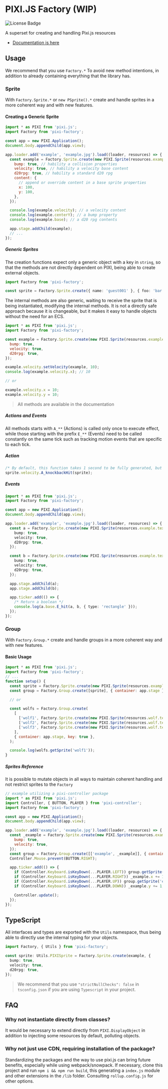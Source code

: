 # PIXI.JS Factory (WIP)

![License Badge](https://img.shields.io/github/license/Novout/pixi-factory)

A superset for creating and handling Pixi.js resources

- [Documentation is here](https://pixi-factory.vercel.app/)

## Usage

We recommend that you use `Factory.*` To avoid new method intentions, in addition to already containing everything that the library has.

### Sprite

With `Factory.Sprite.*` or `new PSprite().*` create and handle sprites in a more coherent way and with new features.

#### Creating a Generic Sprite

```js
import * as PIXI from 'pixi.js';
import Factory from 'pixi-factory';

const app = new PIXI.Application();
document.body.appendChild(app.view);

app.loader.add('example', 'example.jpg').load((loader, resources) => {
  const example = Factory.Sprite.create(new PIXI.Sprite(resources.example.texture), {
    bump: true, // hability a collision properties
    velocity: true, // hability a velocity base content
    d20rpg: true, // hability a standard d20 rpg
    content: {
      // append or override content in a base sprite properties
      x: 100,
      y: 100,
    },
  });

  console.log(example.velocity); // a velocity content
  console.log(example.centerY); // a bump property
  console.log(example.base); // a d20 rpg contents

  app.stage.addChild(example);
  // ...
});
```

##### Generic Sprites

The creation functions expect only a generic object with a key in `string`, so that the methods are not directly dependent on PIXI, being able to create external objects.

```ts
import Factory from 'pixi-factory';

const sprite = Factory.Sprite.create({ name: 'guest001' }, { foo: 'bar' });
```

The internal methods are also generic, waiting to receive the sprite that is being instantiated, modifying the internal methods. It is not a directly safe approach because it is changeable, but it makes it easy to handle objects without the need for an ECS.

```js
import * as PIXI from 'pixi.js';
import Factory from 'pixi-factory';

const example = Factory.Sprite.create(new PIXI.Sprite(resources.example.texture), {
  bump: true,
  velocity: true,
  d20rpg: true,
});

example.velocity.setVelocity(example, 10);
console.log(example.velocity.x); // 10

// or

example.velocity.x = 10;
example.velocity.y = 10;
```

> All methods are available in the documentation

##### Actions and Events

All methods starts with `A_**` (Actions) is called only once to execute effect, while those starting with the prefix `E_**` (Events) need to be called constantly on the same tick such as tracking motion events that are specific to each tick.

##### Action

```ts
/* By default, this function takes 1 second to be fully generated, but it only needs to be called once to take effect. */
sprite.velocity.A_knockbackHit(sprite);
```

##### Events

```ts
import * as PIXI from 'pixi.js';
import Factory from 'pixi-factory';

const app = new PIXI.Application();
document.body.appendChild(app.view);

app.loader.add('example', 'example.jpg').load((loader, resources) => {
  const a = Factory.Sprite.create(new PIXI.Sprite(resources.example.texture), {
    bump: true,
    velocity: true,
    d20rpg: true,
  });

  const b = Factory.Sprite.create(new PIXI.Sprite(resources.example.texture), {
    bump: true,
    velocity: true,
    d20rpg: true,
  });

  app.stage.addChild(a);
  app.stage.addChild(b);

  app.ticker.add(() => {
    /* Return a boolean */
    console.log(a.base.E_hit(a, b, { type: 'rectangle' }));
  });
});
```

### Group

With `Factory.Group.*` create and handle groups in a more coherent way and with new features.

#### Basic Usage

```js
import * as PIXI from 'pixi.js';
import Factory from 'pixi-factory';
// ...
function setup() {
  const sprite = Factory.Sprite.create(new PIXI.Sprite(resources.example.texture));
  const group = Factory.Group.create([sprite], { container: app.stage });

  // or

  const wolfs = Factory.Group.create(
    [
      ['wolf1', Factory.Sprite.create(new PIXI.Sprite(resources.wolf.texture))],
      ['wolf2', Factory.Sprite.create(new PIXI.Sprite(resources.wolf.texture))],
      ['wolf3', Factory.Sprite.create(new PIXI.Sprite(resources.wolf.texture))],
    ],
    { container: app.stage, key: true },
  );

  console.log(wolfs.getSprite('wolf1'));
}
```

##### Sprites Reference

It is possible to mutate objects in all ways to maintain coherent handling and not restrict sprites to the `Factory`

```js
// example utilizing a pixi-controller package
import * as PIXI from 'pixi.js';
import Controller, { BUTTON, PLAYER } from 'pixi-controller';
import Factory from 'pixi-factory';

const app = new PIXI.Application();
document.body.appendChild(app.view);

app.loader.add('example', 'example.jpg').load((loader, resources) => {
  const _example = Factory.Sprite.create(new PIXI.Sprite(resources.example.texture), {
    bump: true,
    velocity: true,
  });
  const group = Factory.Group.create([['example', _example]], { container: app.stage, key: true });
  Controller.Mouse.prevent(BUTTON.RIGHT);

  app.ticker.add(() => {
    if (Controller.Keyboard.isKeyDown(...PLAYER.LEFT)) group.getSprite('example').x -= 1;
    if (Controller.Keyboard.isKeyDown(...PLAYER.RIGHT)) _example.x += 1;
    if (Controller.Keyboard.isKeyDown(...PLAYER.UP)) group.getSprite('example').y -= 1;
    if (Controller.Keyboard.isKeyDown(...PLAYER.DOWN)) _example.y += 1;

    Controller.update();
  });
});
```

## TypeScript

All interfaces and types are exported with the `Utils` namespace, thus being able to directly use the internal typing for your objects.

```ts
import Factory, { Utils } from 'pixi-factory';

const sprite: Utils.PIXISprite = Factory.Sprite.create(example, {
  bump: true,
  velocity: true,
  d20rpg: true,
});
```

> We recommend that you use `"strictNullChecks": false` in `tsconfig.json` if you are using `Typescript` in your project.

## FAQ

### Why not instantiate directly from classes?

It would be necessary to extend directly from `PIXI.DisplayObject` in addition to injecting some resources by default, polluting objects.

### Why not just use CDN, requiring installation of the package?

Standardizing the packages and the way to use pixi.js can bring future benefits, especially while using webpack/snowpack. If necessary, clone this project and run `npm i && npm run build`, this generating a `index.js` module and other extensions in the `/lib` folder. Consulting `rollup.config.js` for other options.
